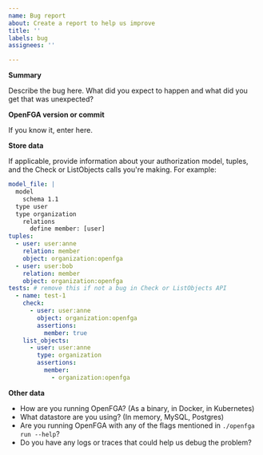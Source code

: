 ```yaml
---
name: Bug report
about: Create a report to help us improve
title: ''
labels: bug
assignees: ''

---
```


**Summary**

Describe the bug here. What did you expect to happen and what did you get that was unexpected?

**OpenFGA version or commit**

If you know it, enter here.

**Store data**

If applicable, provide information about your authorization model, tuples, and the Check or ListObjects calls you're making. For example:

```yaml
model_file: |
  model
    schema 1.1
  type user
  type organization
    relations
      define member: [user]
tuples:
  - user: user:anne
    relation: member
    object: organization:openfga
  - user: user:bob
    relation: member
    object: organization:openfga
tests: # remove this if not a bug in Check or ListObjects API
  - name: test-1
    check:
      - user: user:anne
        object: organization:openfga
        assertions:
          member: true
    list_objects:
      - user: user:anne
        type: organization
        assertions:
          member:
            - organization:openfga
```

**Other data**

- How are you running OpenFGA? (As a binary, in Docker, in Kubernetes)
- What datastore are you using? (In memory, MySQL, Postgres)
- Are you running OpenFGA with any of the flags mentioned in `./openfga run --help`?
- Do you have any logs or traces that could help us debug the problem?
